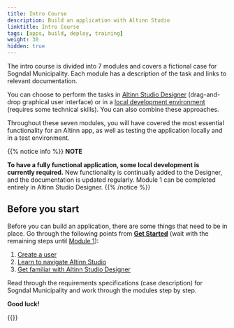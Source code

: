 ```yaml
---
title: Intro Course
description: Build an application with Altinn Studio
linktitle: Intro Course
tags: [apps, build, deploy, training]
weight: 30
hidden: true
---
```


The intro course is divided into 7 modules and covers a fictional case for Sogndal Municipality.
Each module has a description of the task and links to relevant documentation.

You can choose to perform the tasks in [Altinn Studio Designer](/altinn-studio/getting-started) (drag-and-drop graphical user interface) or in a [local development environment](/altinn-studio/guides/local-dev) (requires some technical skills).
You can also combine these approaches.

Throughout these seven modules, you will have covered the most essential functionality for an Altinn app, as well as testing the application locally and in a test environment.

{{% notice info %}}
**NOTE**

**To have a fully functional application, some local development is currently required.**
New functionality is continually added to the Designer, and the documentation is updated regularly.
Module 1 can be completed entirely in Altinn Studio Designer.
{{% /notice %}}

## Before you start

Before you can build an application, there are some things that need to be in place. Go through the following points from
**[Get Started](/altinn-studio/getting-started)** (wait with the remaining steps until [Module 1](/altinn-studio/getting-started/app-dev-course-old/modul1)):

1. [Create a user](/altinn-studio/getting-started/create-user)
2. [Learn to navigate Altinn Studio](/altinn-studio/getting-started/navigation)
3. [Get familiar with Altinn Studio Designer](/altinn-studio/getting-started)

Read through the requirements specifications (case description) for Sogndal Municipality and work through the modules step by step.

**Good luck!**

{{<children />}}
